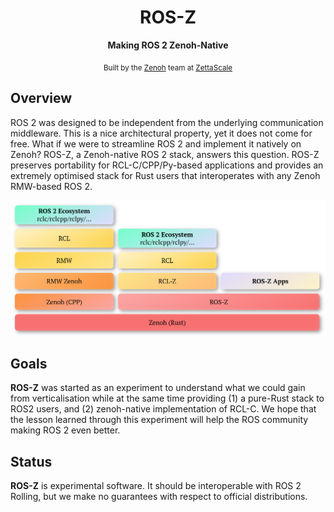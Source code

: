 <div align="center">
    <h1>ROS-Z</h1>
    <p><strong>Making ROS 2 Zenoh-Native</strong></p>
    <sub>Built by the <a href="https://zenoh.io">Zenoh</a> team at <a href="https://www.zettascale.tech">ZettaScale</a></sub>
</div>

## Overview

ROS 2 was designed to be independent from the underlying communication middleware. This is a nice architectural property,
yet it does not come for free.  What if we were to streamline ROS 2 and implement it natively on Zenoh? ROS-Z, a Zenoh-native ROS 2 stack,
answers this question. ROS-Z preserves portability for RCL-C/CPP/Py-based  applications and provides an extremely optimised stack for Rust
users that interoperates with any Zenoh RMW-based ROS 2.

![architecture](./assets/architecture.png)

## Goals
**ROS-Z** was started as an experiment to understand what we could gain from verticalisation while at the same time
providing (1) a pure-Rust stack to ROS2 users, and (2) zenoh-native implementation of RCL-C. We hope that the lesson learned through 
this experiment will help the ROS community making ROS 2 even better. 

## Status
**ROS-Z** is experimental software. It should be interoperable with ROS 2 Rolling, but we make no guarantees with respect 
to official distributions.
